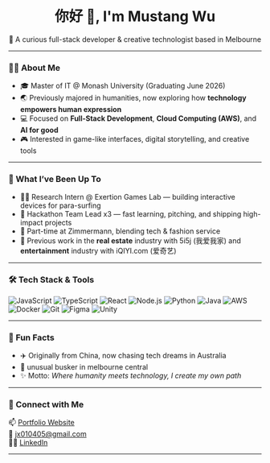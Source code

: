 <h1 align="center">你好 🐎, I'm Mustang Wu</h1>
<p align="center">🚀 A curious full-stack developer & creative technologist based in Melbourne</p>

---

### 👩‍💻 About Me

- 🎓 Master of IT @ Monash University (Graduating June 2026)  
- 🌏 Previously majored in humanities, now exploring how **technology empowers human expression**
- 💻 Focused on **Full-Stack Development**, **Cloud Computing (AWS)**, and **AI for good**
- 🎮 Interested in game-like interfaces, digital storytelling, and creative tools

---

### 💼 What I’ve Been Up To

- 👩‍🔬 Research Intern @ Exertion Games Lab — building interactive devices for para-surfing
- 🧠 Hackathon Team Lead x3 — fast learning, pitching, and shipping high-impact projects
- 🏢 Part-time at Zimmermann, blending tech & fashion service
- 🧰 Previous work in the **real estate** industry with 5i5j (我爱我家) and **entertainment** industry with iQIYI.com (爱奇艺)

---

### 🛠 Tech Stack & Tools

![JavaScript](https://img.shields.io/badge/-JavaScript-black?style=flat-square&logo=javascript)
![TypeScript](https://img.shields.io/badge/-TypeScript-black?style=flat-square&logo=typescript)
![React](https://img.shields.io/badge/-React-black?style=flat-square&logo=react)
![Node.js](https://img.shields.io/badge/-Node.js-black?style=flat-square&logo=node.js)
![Python](https://img.shields.io/badge/-Python-black?style=flat-square&logo=python)
![Java](https://img.shields.io/badge/-Java-black?style=flat-square&logo=java)
![AWS](https://img.shields.io/badge/-AWS-black?style=flat-square&logo=amazonaws)
![Docker](https://img.shields.io/badge/-Docker-black?style=flat-square&logo=docker)
![Git](https://img.shields.io/badge/-Git-black?style=flat-square&logo=git)
![Figma](https://img.shields.io/badge/-Figma-black?style=flat-square&logo=figma)
![Unity](https://img.shields.io/badge/-Unity-black?style=flat-square&logo=unity)

---

### 🎨 Fun Facts

- ✈️ Originally from China, now chasing tech dreams in Australia  
- 🎸 unusual busker in melbourne central
- ✨ Motto: *Where humanity meets technology, I create my own path*

---

### 🔗 Connect with Me

📫 [Portfolio Website](https://mustang-portfolio-website.vercel.app/)  
📧 jx010405@gmail.com  
🧑‍💼 [LinkedIn](https://www.linkedin.com/in/mustangwu05042001/)

---
